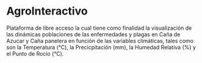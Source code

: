 # AgroInteractivo

Plataforma de libre acceso la cual tiene como finalidad la visualización de las dinámicas poblaciones de las enfermedades y plagas en Caña de Azucar y Caña panelera en función de las variables climáticas, tales como son la Temperatura (°C), la Precicpitación (mm), la Humedad Relativa (%) y el Punto de Rocio (°C).
